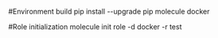 #Environment build
pip install --upgrade pip molecule docker

#Role initialization
molecule init role -d docker -r test
